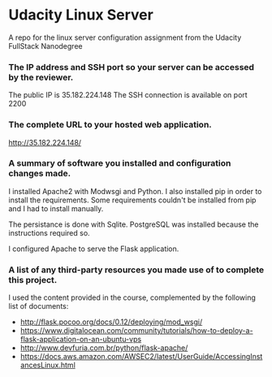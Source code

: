 # Udacity Linux Server

A repo for the linux server configuration assignment from the Udacity FullStack Nanodegree

### The IP address and SSH port so your server can be accessed by the reviewer.

The public IP is 35.182.224.148
The SSH connection is available on port 2200

### The complete URL to your hosted web application.

http://35.182.224.148/

### A summary of software you installed and configuration changes made.
I installed Apache2 with Modwsgi and Python. I also installed pip in order to install the requirements.
Some requirements couldn't be installed from pip and I had to install manually.

The persistance is done with Sqlite. PostgreSQL was installed because the instructions required so.

I configured Apache to serve the Flask application.


### A list of any third-party resources you made use of to complete this project.

I used the content provided in the course, complemented by the following list of documents:
- http://flask.pocoo.org/docs/0.12/deploying/mod_wsgi/
- https://www.digitalocean.com/community/tutorials/how-to-deploy-a-flask-application-on-an-ubuntu-vps
- http://www.devfuria.com.br/python/flask-apache/
- https://docs.aws.amazon.com/AWSEC2/latest/UserGuide/AccessingInstancesLinux.html
